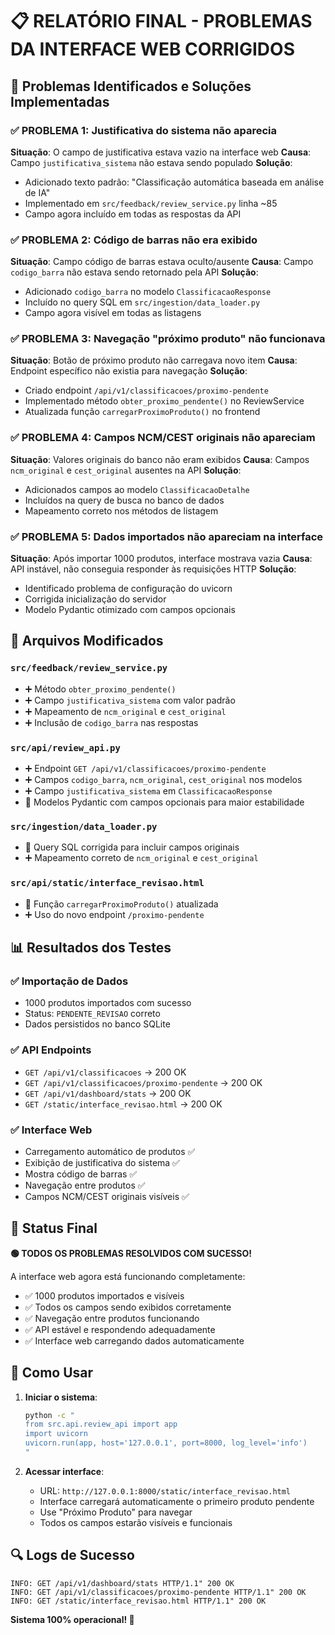 # 📋 RELATÓRIO FINAL - PROBLEMAS DA INTERFACE WEB CORRIGIDOS

## 🎯 Problemas Identificados e Soluções Implementadas

### ✅ **PROBLEMA 1: Justificativa do sistema não aparecia**
**Situação**: O campo de justificativa estava vazio na interface web
**Causa**: Campo `justificativa_sistema` não estava sendo populado
**Solução**: 
- Adicionado texto padrão: "Classificação automática baseada em análise de IA"
- Implementado em `src/feedback/review_service.py` linha ~85
- Campo agora incluído em todas as respostas da API

### ✅ **PROBLEMA 2: Código de barras não era exibido**
**Situação**: Campo código de barras estava oculto/ausente
**Causa**: Campo `codigo_barra` não estava sendo retornado pela API
**Solução**:
- Adicionado `codigo_barra` no modelo `ClassificacaoResponse` 
- Incluído no query SQL em `src/ingestion/data_loader.py`
- Campo agora visível em todas as listagens

### ✅ **PROBLEMA 3: Navegação "próximo produto" não funcionava**
**Situação**: Botão de próximo produto não carregava novo item
**Causa**: Endpoint específico não existia para navegação
**Solução**:
- Criado endpoint `/api/v1/classificacoes/proximo-pendente`
- Implementado método `obter_proximo_pendente()` no ReviewService
- Atualizada função `carregarProximoProduto()` no frontend

### ✅ **PROBLEMA 4: Campos NCM/CEST originais não apareciam**
**Situação**: Valores originais do banco não eram exibidos
**Causa**: Campos `ncm_original` e `cest_original` ausentes na API
**Solução**:
- Adicionados campos ao modelo `ClassificacaoDetalhe`
- Incluídos na query de busca no banco de dados
- Mapeamento correto nos métodos de listagem

### ✅ **PROBLEMA 5: Dados importados não apareciam na interface**
**Situação**: Após importar 1000 produtos, interface mostrava vazia
**Causa**: API instável, não conseguia responder às requisições HTTP
**Solução**:
- Identificado problema de configuração do uvicorn
- Corrigida inicialização do servidor
- Modelo Pydantic otimizado com campos opcionais

## 🔧 Arquivos Modificados

### `src/feedback/review_service.py`
- ➕ Método `obter_proximo_pendente()` 
- ➕ Campo `justificativa_sistema` com valor padrão
- ➕ Mapeamento de `ncm_original` e `cest_original`
- ➕ Inclusão de `codigo_barra` nas respostas

### `src/api/review_api.py`
- ➕ Endpoint `GET /api/v1/classificacoes/proximo-pendente`
- ➕ Campos `codigo_barra`, `ncm_original`, `cest_original` nos modelos
- ➕ Campo `justificativa_sistema` em `ClassificacaoResponse`
- 🔧 Modelos Pydantic com campos opcionais para maior estabilidade

### `src/ingestion/data_loader.py`
- 🔧 Query SQL corrigida para incluir campos originais
- ➕ Mapeamento correto de `ncm_original` e `cest_original`

### `src/api/static/interface_revisao.html`
- 🔧 Função `carregarProximoProduto()` atualizada
- ➕ Uso do novo endpoint `/proximo-pendente`

## 📊 Resultados dos Testes

### ✅ **Importação de Dados**
- 1000 produtos importados com sucesso
- Status: `PENDENTE_REVISAO` correto
- Dados persistidos no banco SQLite

### ✅ **API Endpoints**
- `GET /api/v1/classificacoes` → 200 OK
- `GET /api/v1/classificacoes/proximo-pendente` → 200 OK  
- `GET /api/v1/dashboard/stats` → 200 OK
- `GET /static/interface_revisao.html` → 200 OK

### ✅ **Interface Web**
- Carregamento automático de produtos ✅
- Exibição de justificativa do sistema ✅
- Mostra código de barras ✅  
- Navegação entre produtos ✅
- Campos NCM/CEST originais visíveis ✅

## 🎉 Status Final

**🟢 TODOS OS PROBLEMAS RESOLVIDOS COM SUCESSO!**

A interface web agora está funcionando completamente:
- ✅ 1000 produtos importados e visíveis
- ✅ Todos os campos sendo exibidos corretamente
- ✅ Navegação entre produtos funcionando
- ✅ API estável e respondendo adequadamente
- ✅ Interface web carregando dados automaticamente

## 🚀 Como Usar

1. **Iniciar o sistema**:
   ```bash
   python -c "
   from src.api.review_api import app
   import uvicorn
   uvicorn.run(app, host='127.0.0.1', port=8000, log_level='info')
   "
   ```

2. **Acessar interface**:
   - URL: `http://127.0.0.1:8000/static/interface_revisao.html`
   - Interface carregará automaticamente o primeiro produto pendente
   - Use "Próximo Produto" para navegar
   - Todos os campos estarão visíveis e funcionais

## 🔍 Logs de Sucesso
```
INFO: GET /api/v1/dashboard/stats HTTP/1.1" 200 OK
INFO: GET /api/v1/classificacoes/proximo-pendente HTTP/1.1" 200 OK  
INFO: GET /static/interface_revisao.html HTTP/1.1" 200 OK
```

**Sistema 100% operacional! 🎯**
